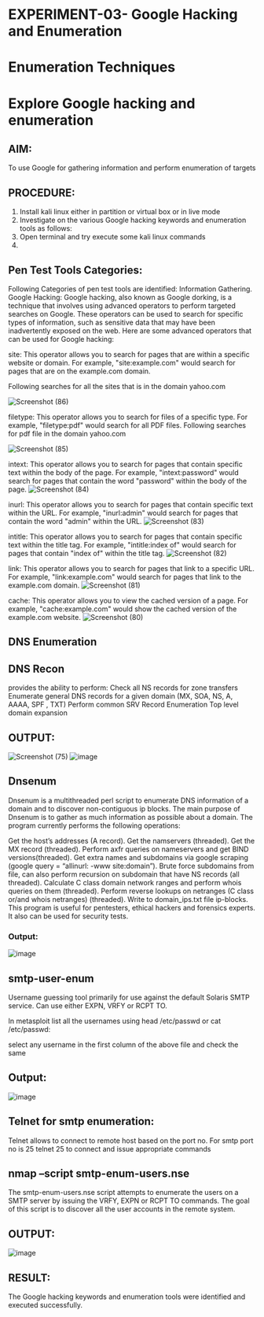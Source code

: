 # EXPERIMENT-03- Google Hacking and Enumeration
# Enumeration Techniques
# Explore Google hacking and enumeration 

## AIM:
To use Google for gathering information and perform enumeration of targets

## PROCEDURE:

1. Install kali linux either in partition or virtual box or in live mode
2. Investigate on the various Google hacking keywords and enumeration tools as follows:
3. Open terminal and try execute some kali linux commands
4. 
## Pen Test Tools Categories:  
Following Categories of pen test tools are identified:
Information Gathering.
Google Hacking:
Google hacking, also known as Google dorking, is a technique that involves using advanced operators to perform targeted searches on Google. These operators can be used to search for specific types of information, such as sensitive data that may have been inadvertently exposed on the web. Here are some advanced operators that can be used for Google hacking:

site: This operator allows you to search for pages that are within a specific website or domain. For example, "site:example.com" would search for pages that are on the example.com domain.

Following searches for all the sites that is in the domain yahoo.com

![Screenshot (86)](https://github.com/gpavithra673/Enumeration/assets/93427264/0a7b053a-6498-497f-a797-613c4bb683e1)

filetype: This operator allows you to search for files of a specific type. For example, "filetype:pdf" would search for all PDF files.
Following searches for pdf file in the domain yahoo.com

![Screenshot (85)](https://github.com/gpavithra673/Enumeration/assets/93427264/51a75fb3-7b2f-4694-ae8a-6fda17a0ae66)


 intext: This operator allows you to search for pages that contain specific text within the body of the page. For example, "intext:password" would search for pages that contain the word "password" within the body of the page.
![Screenshot (84)](https://github.com/gpavithra673/Enumeration/assets/93427264/85604250-db13-4dc1-91cb-56fb0bd4f4a9)


inurl: This operator allows you to search for pages that contain specific text within the URL. For example, "inurl:admin" would search for pages that contain the word "admin" within the URL.
![Screenshot (83)](https://github.com/gpavithra673/Enumeration/assets/93427264/2bd89928-3f3f-4cc4-9017-9713825dc75b)

intitle: This operator allows you to search for pages that contain specific text within the title tag. For example, "intitle:index of" would search for pages that contain "index of" within the title tag.
![Screenshot (82)](https://github.com/gpavithra673/Enumeration/assets/93427264/7a9fc92a-faae-4650-b89c-b62ea5dcb9c1)

link: This operator allows you to search for pages that link to a specific URL. For example, "link:example.com" would search for pages that link to the example.com domain.
![Screenshot (81)](https://github.com/gpavithra673/Enumeration/assets/93427264/e0a40d16-e3b1-41b6-b3b9-752f8ffd904b)

cache: This operator allows you to view the cached version of a page. For example, "cache:example.com" would show the cached version of the example.com website.
![Screenshot (80)](https://github.com/gpavithra673/Enumeration/assets/93427264/c4173f65-5404-4dab-95d4-627da578fe20)

## DNS Enumeration

## DNS Recon
provides the ability to perform:
Check all NS records for zone transfers
Enumerate general DNS records for a given domain (MX, SOA, NS, A, AAAA, SPF , TXT)
Perform common SRV Record Enumeration
Top level domain expansion

## OUTPUT:
![Screenshot (75)](https://github.com/gpavithra673/Enumeration/assets/93427264/9c0158d4-eab4-4ccd-bcdb-92d382e4aa0f)
![image](https://github.com/gpavithra673/Enumeration/assets/93427264/a7dd190f-61ce-4e0d-97aa-f81d3c6170c6)

## Dnsenum
Dnsenum is a multithreaded perl script to enumerate DNS information of a domain and to discover non-contiguous ip blocks. The main purpose of Dnsenum is to gather as much information as possible about a domain. The program currently performs the following operations:

Get the host’s addresses (A record).
Get the namservers (threaded).
Get the MX record (threaded).
Perform axfr queries on nameservers and get BIND versions(threaded).
Get extra names and subdomains via google scraping (google query = “allinurl: -www site:domain”).
Brute force subdomains from file, can also perform recursion on subdomain that have NS records (all threaded).
Calculate C class domain network ranges and perform whois queries on them (threaded).
Perform reverse lookups on netranges (C class or/and whois netranges) (threaded).
Write to domain_ips.txt file ip-blocks.
This program is useful for pentesters, ethical hackers and forensics experts. It also can be used for security tests.

### Output:
![image](https://github.com/gpavithra673/Enumeration/assets/93427264/5db80a37-fb83-4cf9-b3a4-44f473ebc9e5)

## smtp-user-enum
Username guessing tool primarily for use against the default Solaris SMTP service. Can use either EXPN, VRFY or RCPT TO.


In metasploit list all the usernames using head /etc/passwd or cat /etc/passwd:

select any username in the first column of the above file and check the same
## Output:
![image](https://github.com/gpavithra673/Enumeration/assets/93427264/1d25a1e3-d4d0-4d23-b0f0-45be40a37add)


## Telnet for smtp enumeration: 
Telnet allows to connect to remote host based on the port no. For smtp port no is 25
telnet <host address> 25 to connect
and issue appropriate commands

## nmap –script smtp-enum-users.nse <hostname>

The smtp-enum-users.nse script attempts to enumerate the users on a SMTP server by issuing the VRFY, EXPN or RCPT TO commands. The goal of this script is to discover all the user accounts in the remote system.


## OUTPUT:
![image](https://github.com/gpavithra673/Enumeration/assets/93427264/4be1c254-8a5d-435c-a5b3-a9769b1e43c6)


## RESULT:
The Google hacking keywords and enumeration tools were identified and executed successfully.
